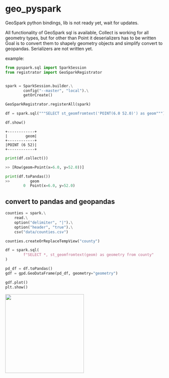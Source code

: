 # geo_pyspark

GeoSpark python bindings, lib is not ready yet, wait for updates.

All functionality of GeoSpark sql is available,
Collect is working for all geometry types, but for other than Point it deserializers has to be written
Goal is to convert them to shapely geometry objects and simplify convert to geopandas.
Serializers are not written yet.

example:

```python
from pyspark.sql import SparkSession
from registrator import GeoSparkRegistrator


spark = SparkSession.builder.\
        config("--master", "local").\
        getOrCreate()

GeoSparkRegistrator.registerAll(spark)

df = spark.sql("""SELECT st_geomfromtext('POINT(6.0 52.0)') as geom""")

df.show()

```
    +------------+
    |        geom|
    +------------+
    |POINT (6 52)|
    +------------+

```python
print(df.collect())

>> [Row(geom=Point(x=6.0, y=52.0))]

print(df.toPandas())
>>         geom
        0  Point(x=6.0, y=52.0)
```

## convert to pandas and geopandas

```python
counties = spark.\
    read.\
    option("delimiter", "|").\
    option("header", "true").\
    csv("data/counties.csv")

counties.createOrReplaceTempView("county")

df = spark.sql(
        f"SELECT *, st_geomfromtext(geom) as geometry from county"
)

pd_df = df.toPandas()
gdf = gpd.GeoDataFrame(pd_df, geometry="geometry")

gdf.plot()
plt.show()
```

<img src="https://github.com/Imbruced/geo_pyspark/blob/data/geopandas_plot.PNG" width="250">


